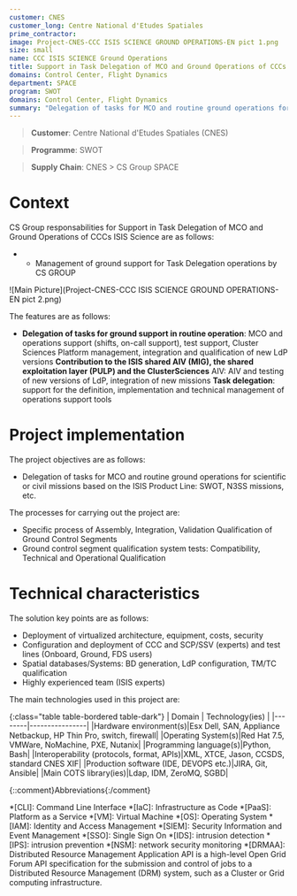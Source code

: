 ```yaml
---
customer: CNES
customer_long: Centre National d'Etudes Spatiales
prime_contractor: 
image: Project-CNES-CCC ISIS SCIENCE GROUND OPERATIONS-EN pict 1.png
size: small
name: CCC ISIS SCIENCE Ground Operations
title: Support in Task Delegation of MCO and Ground Operations of CCCs ISIS Science
domains: Control Center, Flight Dynamics
department: SPACE
program: SWOT
domains: Control Center, Flight Dynamics
summary: "Delegation of tasks for MCO and routine ground operations for scientific or civil missions based on the ISIS Product Line: SWOT, N3SS missions, etc."
---
```


> __Customer__\: Centre National d'Etudes Spatiales (CNES)

> __Programme__\: SWOT

> __Supply Chain__\: CNES >  CS Group SPACE


# Context


CS Group responsabilities for Support in Task Delegation of MCO and Ground Operations of CCCs ISIS Science are as follows:
* * Management of ground support for Task Delegation operations by CS GROUP

![Main Picture](Project-CNES-CCC ISIS SCIENCE GROUND OPERATIONS-EN pict 2.png)

The features are as follows:
* **Delegation of tasks for ground support in routine operation**: MCO and operations support (shifts, on-call support), test support, Cluster Sciences Platform management, integration and qualification of new LdP versions
	**Contribution to the ISIS shared AIV (MIG), the shared exploitation layer (PULP) and the ClusterSciences** AIV: AIV and testing of new versions of LdP, integration of new missions
	**Task delegation**: support for the definition, implementation and technical management of operations support tools

# Project implementation

The project objectives are as follows:
* Delegation of tasks for MCO and routine ground operations for scientific or civil missions based on the ISIS Product Line: SWOT, N3SS missions, etc.

The processes for carrying out the project are:
* Specific process of Assembly, Integration, Validation Qualification of Ground Control Segments
* Ground control segment qualification system tests: Compatibility, Technical and Operational Qualification

# Technical characteristics

The solution key points are as follows:
* Deployment of virtualized architecture, equipment, costs, security
* Configuration and deployment of CCC and SCP/SSV (experts) and test lines (Onboard, Ground, FDS users)
* Spatial databases/Systems: BD generation, LdP configuration, TM/TC qualification
* Highly experienced team (ISIS experts)



The main technologies used in this project are:

{:class="table table-bordered table-dark"}
| Domain | Technology(ies) |
|--------|----------------|
|Hardware environment(s)|Esx Dell, SAN, Appliance Netbackup, HP Thin Pro, switch, firewall|
|Operating System(s)|Red Hat 7.5, VMWare, NoMachine,  PXE, Nutanix|
|Programming language(s)|Python, Bash|
|Interoperability (protocols, format, APIs)|XML, XTCE, Jason, CCSDS, standard CNES XIF|
|Production software (IDE, DEVOPS etc.)|JIRA, Git, Ansible|
|Main COTS library(ies)|Ldap, IDM, ZeroMQ, SGBD|



{::comment}Abbreviations{:/comment}

*[CLI]: Command Line Interface
*[IaC]: Infrastructure as Code
*[PaaS]: Platform as a Service
*[VM]: Virtual Machine
*[OS]: Operating System
*[IAM]: Identity and Access Management
*[SIEM]: Security Information and Event Management
*[SSO]: Single Sign On
*[IDS]: intrusion detection
*[IPS]: intrusion prevention
*[NSM]: network security monitoring
*[DRMAA]: Distributed Resource Management Application API is a high-level Open Grid Forum API specification for the submission and control of jobs to a Distributed Resource Management (DRM) system, such as a Cluster or Grid computing infrastructure.
